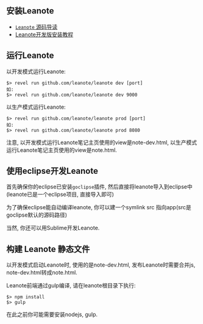 ## 安装Leanote

* [`Leanote` 源码导读](https://github.com/coocn-cn/leanote/blob/master/assets/docs/cn/how-to-read-leanote-source.md)
* [Leanote开发版安装教程](https://github.com/coocn-cn/leanote/blob/master/assets/docs/cn/Leanote开发版在Cubieboard上详细安装教程.md)

## 运行Leanote
以开发模式运行Leanote:
```
$> revel run github.com/leanote/leanote dev [port]
如:
$> revel run github.com/leanote/leanote dev 9000
```

以生产模式运行Leanote:

```
$> revel run github.com/leanote/leanote prod [port]
如:
$> revel run github.com/leanote/leanote prod 8080
```

注意, 以开发模式运行Leanote笔记主页使用的view是note-dev.html, 以生产模式运行Leanote笔记主页使用的view是note.html.

## 使用eclipse开发Leanote

首先确保你的eclipse已安装`goclipse`插件, 然后直接将leanote导入到eclipse中(leanote已是一个eclipse项目, 直接导入即可)

为了确保eclipse能自动编译leanote, 你可以建一个symlink src 指向app(src是goclipse默认的源码路径)

当然, 你还可以用Sublime开发Leanote.

## 构建 Leanote 静态文件
以开发模式启动Leanote时, 使用的是note-dev.html, 发布Leanote时需要合并js, note-dev.html转成note.html.

Leanote前端通过gulp编译, 请在leanote根目录下执行:
```
$> npm install
$> gulp
```
在此之前你可能需要安装nodejs, gulp.